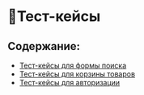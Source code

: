 # 📝Тест-кейсы

## Содержание:

- [Тест-кейсы для формы поиска](test-cases-search-wildberries.md)
- [Тест-кейсы для корзины товаров](test-cases-cart-yandex-market.md)
- [Тест-кейсы для авторизации](test-cases-login-form.md)
